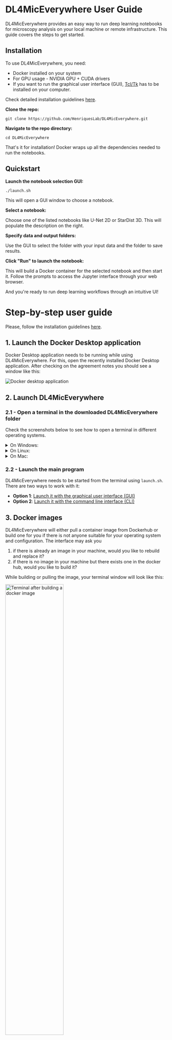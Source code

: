 # DL4MicEverywhere User Guide

DL4MicEverywhere provides an easy way to run deep learning notebooks for microscopy analysis on your local machine or remote infrastructure. This guide covers the steps to get started.

## Installation

To use DL4MicEverywhere, you need:

- Docker installed on your system 
- For GPU usage - NVIDIA GPU + CUDA drivers
- If you want to run the graphical user interface (GUI),  [Tcl/Tk](https://www.tcl.tk/) has to be installed on your computer. 

Check detailed installation guidelines [here](INSTALLATION.md).

**Clone the repo:**

```
git clone https://github.com/HenriquesLab/DL4MicEverywhere.git
```

**Navigate to the repo directory:**

```
cd DL4MicEverywhere
```

That's it for installation! Docker wraps up all the dependencies needed to run the notebooks.

## Quickstart 

**Launch the notebook selection GUI:**

```
./launch.sh
```

This will open a GUI window to choose a notebook. 

**Select a notebook:**

Choose one of the listed notebooks like U-Net 2D or StarDist 3D. This will populate the description on the right.

**Specify data and output folders:** 

Use the GUI to select the folder with your input data and the folder to save results. 

**Click "Run" to launch the notebook:**

This will build a Docker container for the selected notebook and then start it. Follow the prompts to access the Jupyter interface through your web browser.

And you're ready to run deep learning workflows through an intuitive UI!


# Step-by-step user guide

Please, follow the installation guidelines [here](INSTALLATION.md).

## 1. Launch the Docker Desktop application

Docker Desktop application needs to be running while using DL4MicEverywhere. For this, open the recently installed Docker Desktop application. After checking on the agreement notes you should see a window like this:

![Docker desktop application](https://github.com/HenriquesLab/DL4MicEverywhere/blob/documentation/Wiki%20images/Docker_desktop.png)

## 2. Launch DL4MicEverywhere

### 2.1 - Open a terminal in the downloaded DL4MicEverywhere folder
Check the screenshots below to see how to open a terminal in different operating systems.

<details>
<summary>On Windows:</summary>

Inside the downloaded folder from DL4MicEverywhere, you will need to right-click an empty are of the folder. Then, among those options you will find **Open the terminal** like in the picture below:

<img src="https://github.com/HenriquesLab/DL4MicEverywhere/blob/documentation/Wiki%20images/Terminal_Windows.png" 
     alt="Screenshot launching the terminal on Windows"
     width="60%" 
     height="60%" />

</details>

<details>
<summary>On Linux:</summary>

Inside the downloaded folder from DL4MicEverywhere, you will need to right-click an empty are of the folder. Then, among those options you will find **Open in Terminal** like in the picture below:

<img src="https://github.com/HenriquesLab/DL4MicEverywhere/blob/documentation/Wiki%20images/Terminal_Linux.png" 
     alt="Screenshot launching the terminal on Windows"
     width="60%" 
     height="60%" />

</details>

<details>
<summary>On Mac:</summary>

Located outside the DL4MicEverywhere folder, so you can right-click it. Among those option, you need to choose **New Terminal at Folder** like in the capture bellow:

<img src="https://github.com/HenriquesLab/DL4MicEverywhere/blob/documentation/Wiki%20images/Terminal_Mac.png" 
     alt="Screenshot launching the terminal on Mac"
     width="40%" 
     height="40%"/>

</details>


### 2.2 - Launch the main program
DL4MicEverywhere needs to be started from the terminal using `launch.sh`. There are two ways to work with it:

* **Option 1**: [Launch it with the graphical user interface (GUI)](GUI_USER_GUIDE.md)
* **Option 2**: [Launch it with the command line interface (CLI)](CLI_USER_GUIDE.md)

## 3. Docker images

DL4MicEverywhere will either pull a container image from Dockerhub or build one for you if there is not anyone suitable for your operating system and configuration. The interface may ask you 

1. if there is already an image in your machine, would you like to rebuild and replace it?
2. if there is no image in your machine but there exists one in the docker hub, would you like to build it?
   
While building or pulling the image, your terminal window will look like this:

<img src="https://github.com/HenriquesLab/DL4MicEverywhere/blob/documentation/Wiki%20images/IMAGE_BUILD_TERMINAL.png" 
     alt="Terminal after building a docker image"
     width="60%" 
     height="60%" />

## 4. Run Jupyter Lab

After building the a Docker image and running a container to run the notebooks, DL4MicEverywhere will automatically run Jupyter Lab in the terminal. You need to copy the link and paste it in your favourite browser as follows:
<img src="https://github.com/HenriquesLab/DL4MicEverywhere/blob/documentation/Wiki%20images/JUPYTER_TOKEN_TERMINAL.png" 
     alt="Terminal after running Jupyter Lab"
     width="60%" 
     height="60%" />
<img src="https://github.com/HenriquesLab/DL4MicEverywhere/blob/documentation/Wiki%20images/LAUNCH_JUPYTER.png" 
     alt="Opening Jupyter Lab in the browser"
     width="60%" 
     height="60%" />

At the end of this process, you should see a window similar to this one in your browser. On the right column, you will see a Data and Results folder, as well as the notebook you chose to open.

<img src="https://github.com/HenriquesLab/DL4MicEverywhere/blob/documentation/Wiki%20images/JUPYTERLAB.png" 
     alt="Jupyter Lab in the browser"
     width="60%" 
     height="60%" />

## 5. Work with DL4MicEverywhere notebooks

The notebooks are inspired by ZeroCostDL4Mic and do not require programming skills to run them. When opening the notebook in Jupyter Lab, code cells are hidden with a message `# Run this cell to visualise the parameters and click the button to execute the code ...`. 

When running the code cells (either by pressing `Ctrl+Enter` or clicking on the play symbol on the top bar of the notebook), an interactive menu appears as shown in the image. In this menu you can specify any needed parameter. After specifying all the parameters, click on "Load and run". Note that if you do not click, the code of that cell will not run. Likewise, if you run the cell again, the parameters will need to be specified again. 

<img src="https://github.com/HenriquesLab/DL4MicEverywhere/blob/documentation/Wiki%20images/NOTEBOOK_PARAMS.png" 
     alt="Notebook parameters"
     width="100%" 
     height="100%" />

**IMPORTANT**: 
- Docker is running on a virtual machine, so the main path is `/home/` and anything shown on the left directory, is placed inside `/home/`. This means that when we want to provide the path to `data` in the code, we need to indicate it as `"/home/data"`.
- Anything stored out of the `Data` and `Results` folder will disappear when stopping the docker container or closing the terminal. Thus, anything you want to save, including the notebook, needs to be placed in the Results folder. 

<img src="https://github.com/HenriquesLab/DL4MicEverywhere/blob/documentation/Wiki%20images/JUPYTERLAB_DIR.png" 
     alt="Jupyter Lab home directory"
     width="60%" 
     height="60%" />
